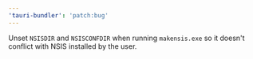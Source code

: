 ```yaml
---
'tauri-bundler': 'patch:bug'
---
```


Unset `NSISDIR` and `NSISCONFDIR` when running `makensis.exe` so it doesn't conflict with NSIS installed by the user.
